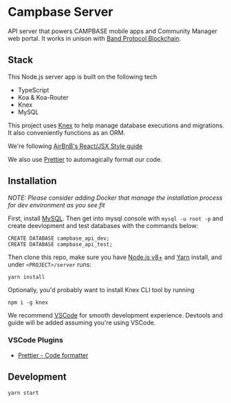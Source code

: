 # Campbase Server

API server that powers CAMPBASE mobile apps and Community Manager web portal. It works in unison with [Band Protocol Blockchain](https://github.com/bandprotocol/bandprotocol).

## Stack

This Node.js server app is built on the following tech

* TypeScript
* Koa & Koa-Router
* Knex
* MySQL

This project uses [Knex](https://knexjs.org/) to help manage database executions and migrations. It also conveniently functions as an ORM.

We're following [AirBnB's React/JSX Style guide](https://github.com/airbnb/javascript/tree/master/react#basic-rules)

We also use [Prettier](https://github.com/prettier/prettier) to automagically format our code.

## Installation

_NOTE: Please consider adding Docker that manage the installation process for dev environment as you see fit_

First, install [MySQL](https://www.mysql.com/downloads/). Then get into mysql console with `mysql -u root -p` and create deevlopment and test databases with the commands below:

```
CREATE DATABASE campbase_api_dev;
CREATE DATABASE campbase_api_test;
```

Then clone this repo, make sure you have [Node.js v8+](https://nodejs.org/en/download/) and [Yarn](https://yarnpkg.com/lang/en/docs/install/) install, and under `<PROJECT>/server` runs:

```
yarn install
```

Optionally, you'd probably want to install Knex CLI tool by running

```
npm i -g knex
```

We recommend [VSCode](https://code.visualstudio.com/) for smooth development experience. Devtools and guide will be added assuming you're using VSCode.

### VSCode Plugins

* [Prettier - Code formatter](https://marketplace.visualstudio.com/items?itemName=esbenp.prettier-vscode)

## Development

```
yarn start
```
